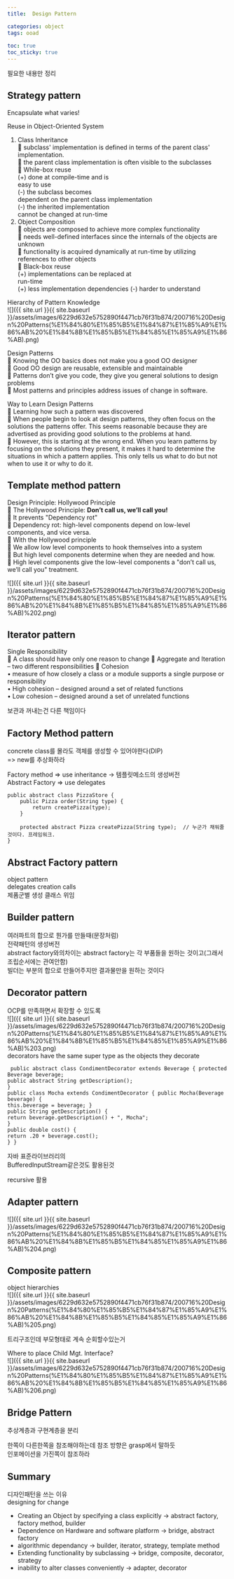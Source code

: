 ```yaml
---
title:  Design Pattern

categories: object 
tags: ooad
 
toc: true
toc_sticky: true
---
```


  
  
  
필요한 내용만 정리  
  
  
  
  
  
## Strategy pattern  
  
  
Encapsulate what varies!  
  
  
  
  
  
  
  
  
  
 Reuse in Object-Oriented System  
  
1. Class Inheritance  
 subclass' implementation is defined in terms of the parent class' implementation.  
 the parent class implementation is often visible to the subclasses  
 While-box reuse  
(+) done at compile-time and is  
easy to use  
(-) the subclass becomes  
dependent on the parent class implementation  
(-) the inherited implementation  
cannot be changed at run-time  
2. Object Composition  
 objects are composed to achieve more complex functionality  
 needs well-defined interfaces since the internals of the objects are unknown  
 functionality is acquired dynamically at run-time by utilizing references to other objects  
 Black-box reuse  
(+) implementations can be replaced at  
run-time  
(+) less implementation dependencies (-) harder to understand  
  
  
  
  
Hierarchy of Pattern Knowledge  
![]({{ site.url }}{{ site.baseurl }}/assets/images/6229d632e5752890f4471cb76f31b874/200716%20Design%20Patterns(%E1%84%80%E1%85%B5%E1%84%87%E1%85%A9%E1%86%AB%20%E1%84%8B%E1%85%B5%E1%84%85%E1%85%A9%E1%86%AB).png)  
  
  
  
  
  
  
  
Design Patterns  
 Knowing the OO basics does not make you a good OO designer  
 Good OO design are reusable, extensible and maintainable  
 Patterns don’t give you code, they give you general solutions to design problems  
 Most patterns and principles address issues of change in software.  
  
  
  
  
  
  
  
Way to Learn Design Patterns  
 Learning how such a pattern was discovered  
 When people begin to look at design patterns, they often focus on the solutions the patterns offer. This seems reasonable because they are advertised as providing good solutions to the problems at hand.  
 However, this is starting at the wrong end. When you learn patterns by focusing on the solutions they present, it makes it hard to determine the situations in which a pattern applies. This only tells us what to do but not when to use it or why to do it.  
  
  
  
  
  
  
  
  
  
## Template method pattern  
  
Design Principle: Hollywood Principle  
 The Hollywood Principle: **Don’t call us, we’ll call you!**  
 It prevents "Dependency rot"  
 Dependency rot: high-level components depend on low-level components, and vice versa.  
 With the Hollywood principle  
 We allow low level components to hook themselves into a system  
 But high level components determine when they are needed and how.  
 High level components give the low-level components a "don’t call us, we’ll call you" treatment.  
  
  
  
![]({{ site.url }}{{ site.baseurl }}/assets/images/6229d632e5752890f4471cb76f31b874/200716%20Design%20Patterns(%E1%84%80%E1%85%B5%E1%84%87%E1%85%A9%E1%86%AB%20%E1%84%8B%E1%85%B5%E1%84%85%E1%85%A9%E1%86%AB)%202.png)  
  
  
  
  
  
  
## Iterator pattern  
  
  
Single Responsibility  
 A class should have only one reason to change  Aggregate and Iteration – two different responsibilities  Cohesion  
• measure of how closely a class or a module supports a single purpose or responsibility  
• High cohesion – designed around a set of related functions  
• Low cohesion – designed around a set of unrelated functions  
  
보관과 꺼내는건 다른 책임이다  
  
  
  
  
  
  
## Factory Method pattern  
concrete class를 몰라도 객체를 생성할 수 있어야한다(DIP)  
=> new를 추상화하라  
  
Factory method => use inheritance -> 템플릿메소드의 생성버전  
Abstract Factory => use delegates  
  
```  
public abstract class PizzaStore {  
	public Pizza order(String type) {  
		return createPizza(type);  
	}  
  
	protected abstract Pizza createPizza(String type);	// 누군가 채워줄 것이다. 프레임워크.  
}  
```  
  
  
  
## Abstract Factory pattern  
object pattern  
delegates creation calls  
제품군별 생성 클래스 위임  
  
  
## Builder pattern  
  
여러파트의 합으로 뭔가를 만들때(문장처럼)  
전략패턴의 생성버전  
abstract factory와의차이는 abstract factory는 각 부품들을 원하는 것이고(그래서 조립순서에는 관여안함)  
빌더는 부분의 합으로 만들어주지만 결과물만을 원하는 것이다  
  
  
  
## Decorator pattern  
OCP를 만족하면서 확장할 수 있도록  
![]({{ site.url }}{{ site.baseurl }}/assets/images/6229d632e5752890f4471cb76f31b874/200716%20Design%20Patterns(%E1%84%80%E1%85%B5%E1%84%87%E1%85%A9%E1%86%AB%20%E1%84%8B%E1%85%B5%E1%84%85%E1%85%A9%E1%86%AB)%203.png)  
decorators have the same super type as the objects they decorate  
  
  
```  
 public abstract class CondimentDecorator extends Beverage { protected Beverage beverage;  
public abstract String getDescription();  
}  
public class Mocha extends CondimentDecorator { public Mocha(Beverage beverage) {  
this.beverage = beverage; }  
public String getDescription() {  
return beverage.getDescription() + ", Mocha";  
}  
public double cost() {  
return .20 + beverage.cost();  
} }  
```  
  
자바 표준라이브러리의  
BufferedInputStream같은것도 활용된것  
  
recursive 활용  
  
  
## Adapter pattern  
  
![]({{ site.url }}{{ site.baseurl }}/assets/images/6229d632e5752890f4471cb76f31b874/200716%20Design%20Patterns(%E1%84%80%E1%85%B5%E1%84%87%E1%85%A9%E1%86%AB%20%E1%84%8B%E1%85%B5%E1%84%85%E1%85%A9%E1%86%AB)%204.png)  
  
  
  
  
  
  
  
  
## Composite pattern  
object hierarchies  
![]({{ site.url }}{{ site.baseurl }}/assets/images/6229d632e5752890f4471cb76f31b874/200716%20Design%20Patterns(%E1%84%80%E1%85%B5%E1%84%87%E1%85%A9%E1%86%AB%20%E1%84%8B%E1%85%B5%E1%84%85%E1%85%A9%E1%86%AB)%205.png)  
  
트리구조인데 부모형태로 계속 순회할수있는거  
  
  
Where to place Child Mgt. Interface?  
![]({{ site.url }}{{ site.baseurl }}/assets/images/6229d632e5752890f4471cb76f31b874/200716%20Design%20Patterns(%E1%84%80%E1%85%B5%E1%84%87%E1%85%A9%E1%86%AB%20%E1%84%8B%E1%85%B5%E1%84%85%E1%85%A9%E1%86%AB)%206.png)  
  
  
  
## Bridge Pattern  
추상계층과 구현계층을 분리  
  
한쪽이 다른한쪽을 참조해야하는데 참조 방향은 grasp에서 말하듯  
인포메이션을 가진쪽이 참조하라  
  
  
  
  
  
## Summary  
디자인패턴을 쓰는 이유  
designing for change  
  
  
- Creating an Object by specifying a class explicitly -> abstract factory, factory method, builder  
- Dependence on Hardware and software platform -> bridge, abstract factory  
- algorithmic dependancy -> builder, iterator, strategy, template method  
- Extending functionality by subclassing -> bridge, composite, decorator, strategy  
- inability to alter classes conveniently -> adapter, decorator  
